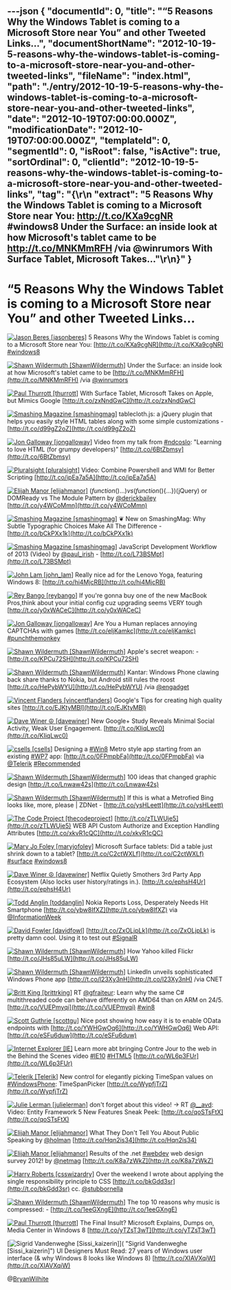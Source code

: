 ---json
{
  "documentId": 0,
  "title": "“5 Reasons Why the Windows Tablet is coming to a Microsoft Store near You” and other Tweeted Links…",
  "documentShortName": "2012-10-19-5-reasons-why-the-windows-tablet-is-coming-to-a-microsoft-store-near-you-and-other-tweeted-links",
  "fileName": "index.html",
  "path": "./entry/2012-10-19-5-reasons-why-the-windows-tablet-is-coming-to-a-microsoft-store-near-you-and-other-tweeted-links",
  "date": "2012-10-19T07:00:00.000Z",
  "modificationDate": "2012-10-19T07:00:00.000Z",
  "templateId": 0,
  "segmentId": 0,
  "isRoot": false,
  "isActive": true,
  "sortOrdinal": 0,
  "clientId": "2012-10-19-5-reasons-why-the-windows-tablet-is-coming-to-a-microsoft-store-near-you-and-other-tweeted-links",
  "tag": "{\r\n  \"extract\": \"5 Reasons Why the Windows Tablet is coming to a Microsoft Store near You:  http://t.co/KXa9cgNR #windows8   Under the Surface: an inside look at how Microsoft's tablet came to be http://t.co/MNKMmRFH /via @winrumors   With Surface Tablet, Microsoft Takes...\"\r\n}"
}
---

# “5 Reasons Why the Windows Tablet is coming to a Microsoft Store near You” and other Tweeted Links…

[<img alt="Jason Beres [jasonberes]" src="https://songhay.blob.core.windows.net/shared-social-twitter/jasonberes.png">](http://blogs.infragistics.com/blogs/jason_beres "Jason Beres [jasonberes]") <span>5 Reasons Why the Windows Tablet is coming to a Microsoft Store near You: [http://t.co/KXa9cgNR](http://t.co/KXa9cgNR) [#windows8](http://search.twitter.com/search?q=%23windows8)</span>

[<img alt="Shawn Wildermuth [ShawnWildermuth]" src="https://songhay.blob.core.windows.net/shared-social-twitter/ShawnWildermuth.jpeg">](http://wildermuth.com "Shawn Wildermuth [ShawnWildermuth]") <span>Under the Surface: an inside look at how Microsoft's tablet came to be [http://t.co/MNKMmRFH](http://t.co/MNKMmRFH) /via [@winrumors](http://twitter.com/winrumors)</span>

[<img alt="Paul Thurrott [thurrott]" src="https://songhay.blob.core.windows.net/shared-social-twitter/thurrott.jpeg">](http://www.winsupersite.com "Paul Thurrott [thurrott]") <span>With Surface Tablet, Microsoft Takes on Apple, but Mimics Google [http://t.co/zxNndGwC](http://t.co/zxNndGwC)</span>

[<img alt="Smashing Magazine [smashingmag]" src="https://songhay.blob.core.windows.net/shared-social-twitter/smashingmag.png">](http://www.smashingmagazine.com "Smashing Magazine [smashingmag]") <span>tablecloth.js: a jQuery plugin that helps you easily style HTML tables along with some simple customizations - [http://t.co/d99gZ2oZ](http://t.co/d99gZ2oZ)</span>

[<img alt="Jon Galloway [jongalloway]" src="https://songhay.blob.core.windows.net/shared-social-twitter/jongalloway.jpeg">](http://weblogs.asp.net/jgalloway "Jon Galloway [jongalloway]") <span>Video from my talk from [#ndcoslo](http://search.twitter.com/search?q=%23ndcoslo): "Learning to love HTML (for grumpy developers)" [http://t.co/6BtZbmsy](http://t.co/6BtZbmsy)</span>

[<img alt="Pluralsight [pluralsight]" src="https://songhay.blob.core.windows.net/shared-social-twitter/pluralsight.png">](http://pluralsight.com "Pluralsight [pluralsight]") <span>Video: Combine Powershell and WMI for Better Scripting [http://t.co/ipEa7a5A](http://t.co/ipEa7a5A)</span>

[<img alt="Elijah Manor [elijahmanor]" src="https://songhay.blob.core.windows.net/shared-social-twitter/elijahmanor.jpeg">](http://elijahmanor.com "Elijah Manor [elijahmanor]") <span>$(function(){…}) vs (function($){…})(jQuery) or DOMReady vs The Module Pattern by [@derickbailey](http://twitter.com/derickbailey) [http://t.co/y4WCoMmn](http://t.co/y4WCoMmn)</span>

[<img alt="Smashing Magazine [smashingmag]" src="https://songhay.blob.core.windows.net/shared-social-twitter/smashingmag.png">](http://www.smashingmagazine.com "Smashing Magazine [smashingmag]") <span>❦ New on SmashingMag: Why Subtle Typographic Choices Make All The Difference - [http://t.co/bCkPXx1k](http://t.co/bCkPXx1k)</span>

[<img alt="Smashing Magazine [smashingmag]" src="https://songhay.blob.core.windows.net/shared-social-twitter/smashingmag.png">](http://www.smashingmagazine.com "Smashing Magazine [smashingmag]") <span>JavaScript Development Workflow of 2013 (Video) by [@paul_irish](http://twitter.com/paul_irish) - [http://t.co/L73BSMpt](http://t.co/L73BSMpt)</span>

[<img alt="John Lam [john_lam]" src="https://songhay.blob.core.windows.net/shared-social-twitter/john_lam.jpg">](http://about.me/jlam "John Lam [john_lam]") <span>Really nice ad for the Lenovo Yoga, featuring Windows 8: [http://t.co/hi4MjcRB](http://t.co/hi4MjcRB)</span>

[<img alt="Rey Bango [reybango]" src="https://songhay.blob.core.windows.net/shared-social-twitter/reybango.jpeg">](http://blog.reybango.com "Rey Bango [reybango]") <span>If you're gonna buy one of the new MacBook Pros,think about your initial config cuz upgrading seems VERY tough [http://t.co/y0xWACeC](http://t.co/y0xWACeC)</span>

[<img alt="Jon Galloway [jongalloway]" src="https://songhay.blob.core.windows.net/shared-social-twitter/jongalloway.jpeg">](http://weblogs.asp.net/jgalloway "Jon Galloway [jongalloway]") <span>Are You a Human replaces annoying CAPTCHAs with games [http://t.co/eljKamkc](http://t.co/eljKamkc) [#punchthemonkey](http://search.twitter.com/search?q=%23punchthemonkey)</span>

[<img alt="Shawn Wildermuth [ShawnWildermuth]" src="https://songhay.blob.core.windows.net/shared-social-twitter/ShawnWildermuth.jpeg">](http://wildermuth.com "Shawn Wildermuth [ShawnWildermuth]") <span>Apple's secret weapon: - [http://t.co/KPCu72SH](http://t.co/KPCu72SH)</span>

[<img alt="Shawn Wildermuth [ShawnWildermuth]" src="https://songhay.blob.core.windows.net/shared-social-twitter/ShawnWildermuth.jpeg">](http://wildermuth.com "Shawn Wildermuth [ShawnWildermuth]") <span>Kantar: Windows Phone clawing back share thanks to Nokia, but Android still rules the roost [http://t.co/HePybWYU](http://t.co/HePybWYU) /via [@engadget](http://twitter.com/engadget)</span>

[<img alt="Vincent Flanders [vincentflanders]" src="https://songhay.blob.core.windows.net/shared-social-twitter/vincentflanders.jpg">](http://www.webpagesthatsuck.com "Vincent Flanders [vincentflanders]") <span>Google's Tips for creating high quality sites [http://t.co/EJKtyMBl](http://t.co/EJKtyMBl)</span>

[<img alt="Dave Winer ☮ [davewiner]" src="https://songhay.blob.core.windows.net/shared-social-twitter/davewiner.jpeg">](http://davewiner.com/ "Dave Winer ☮ [davewiner]") <span>New Google+ Study Reveals Minimal Social Activity, Weak User Engagement. [http://t.co/KIiqLwc0](http://t.co/KIiqLwc0)</span>

[<img alt="csells [csells]" src="https://songhay.blob.core.windows.net/shared-social-twitter/csells.jpg">](http://sellsbrothers.com "csells [csells]") <span>Designing a [#Win8](http://search.twitter.com/search?q=%23Win8) Metro style app starting from an existing [#WP7](http://search.twitter.com/search?q=%23WP7) app: [http://t.co/0FPmpbFa](http://t.co/0FPmpbFa) via [@Telerik](http://twitter.com/Telerik) [#Recommended](http://search.twitter.com/search?q=%23Recommended)</span>

[<img alt="Shawn Wildermuth [ShawnWildermuth]" src="https://songhay.blob.core.windows.net/shared-social-twitter/ShawnWildermuth.jpeg">](http://wildermuth.com "Shawn Wildermuth [ShawnWildermuth]") <span>100 ideas that changed graphic design [http://t.co/Lnwaw42s](http://t.co/Lnwaw42s)</span>

[<img alt="Shawn Wildermuth [ShawnWildermuth]" src="https://songhay.blob.core.windows.net/shared-social-twitter/ShawnWildermuth.jpeg">](http://wildermuth.com "Shawn Wildermuth [ShawnWildermuth]") <span>If this is what a Metrofied Bing looks like, more, please | ZDNet - [http://t.co/ysHLeett](http://t.co/ysHLeett)</span>

[<img alt="The Code Project [thecodeproject]" src="https://songhay.blob.core.windows.net/shared-social-twitter/thecodeproject.png">](http://www.codeproject.com "The Code Project [thecodeproject]") <span>[http://t.co/zTLWUje5](http://t.co/zTLWUje5) WEB API Custom Authorize and Exception Handling Attributes [http://t.co/xkvR1cQC](http://t.co/xkvR1cQC)</span>

[<img alt="Mary Jo Foley [maryjofoley]" src="https://songhay.blob.core.windows.net/shared-social-twitter/maryjofoley.png">](http://blogs.zdnet.com/microsoft "Mary Jo Foley [maryjofoley]") <span>Microsoft Surface tablets: Did a table just shrink down to a tablet? [http://t.co/C2ctWXLf](http://t.co/C2ctWXLf) [#surface](http://search.twitter.com/search?q=%23surface) [#windows8](http://search.twitter.com/search?q=%23windows8)</span>

[<img alt="Dave Winer ☮ [davewiner]" src="https://songhay.blob.core.windows.net/shared-social-twitter/davewiner.jpeg">](http://davewiner.com/ "Dave Winer ☮ [davewiner]") <span>Netflix Quietly Smothers 3rd Party App Ecosystem (Also locks user history/ratings in.). [http://t.co/ephsH4Ur](http://t.co/ephsH4Ur)</span>

[<img alt="Todd Anglin [toddanglin]" src="https://songhay.blob.core.windows.net/shared-social-twitter/toddanglin.png">](http://htmlui.com "Todd Anglin [toddanglin]") <span>Nokia Reports Loss, Desperately Needs Hit Smartphone [http://t.co/ybw8IfXZ](http://t.co/ybw8IfXZ) via [@InformationWeek](http://twitter.com/InformationWeek)</span>

[<img alt="David Fowler [davidfowl]" src="https://songhay.blob.core.windows.net/shared-social-twitter/davidfowl.jpg">](http://weblogs.asp.net/davidfowler/ "David Fowler [davidfowl]") <span>[http://t.co/ZxOLjpLk](http://t.co/ZxOLjpLk) is pretty damn cool. Using it to test out [#SignalR](http://search.twitter.com/search?q=%23SignalR)</span>

[<img alt="Shawn Wildermuth [ShawnWildermuth]" src="https://songhay.blob.core.windows.net/shared-social-twitter/ShawnWildermuth.jpeg">](http://wildermuth.com "Shawn Wildermuth [ShawnWildermuth]") <span>How Yahoo killed Flickr [http://t.co/JHs85uLW](http://t.co/JHs85uLW)</span>

[<img alt="Shawn Wildermuth [ShawnWildermuth]" src="https://songhay.blob.core.windows.net/shared-social-twitter/ShawnWildermuth.jpeg">](http://wildermuth.com "Shawn Wildermuth [ShawnWildermuth]") <span>LinkedIn unveils sophisticated Windows Phone app [http://t.co/l23Xy3nH](http://t.co/l23Xy3nH) /via CNET</span>

[<img alt="Britt King [brittrking]" src="https://songhay.blob.core.windows.net/shared-social-twitter/brittrking.png">](http://sharpcrafters.com "Britt King [brittrking]") <span>RT [@gfraiteur](http://twitter.com/gfraiteur): Learn why the same C# multithreaded code can behave differently on AMD64 than on ARM on 24/5. [http://t.co/VUEPmyqi](http://t.co/VUEPmyqi) [#win8](http://search.twitter.com/search?q=%23win8)</span>

[<img alt="Scott Guthrie [scottgu]" src="https://songhay.blob.core.windows.net/shared-social-twitter/scottgu.jpg">](http://weblogs.asp.net/scottgu "Scott Guthrie [scottgu]") <span>Nice post showing how easy it is to enable OData endpoints with [http://t.co/YWHGwOq6](http://t.co/YWHGwOq6) Web API: [http://t.co/eSFu6duw](http://t.co/eSFu6duw)</span>

[<img alt="Internet Explorer [IE]" src="https://songhay.blob.core.windows.net/shared-social-twitter/IE.png">](http://www.BeautyoftheWeb.com?ocid=Twitter "Internet Explorer [IE]") <span>Learn more abt bringing Contre Jour to the web in the Behind the Scenes video [#IE10](http://search.twitter.com/search?q=%23IE10) [#HTML5](http://search.twitter.com/search?q=%23HTML5) [http://t.co/WL6p3FUr](http://t.co/WL6p3FUr)</span>

[<img alt="Telerik [Telerik]" src="https://songhay.blob.core.windows.net/shared-social-twitter/Telerik.jpeg">](http://www.telerik.com "Telerik [Telerik]") <span>New control for elegantly picking TimeSpan values on [#WindowsPhone](http://search.twitter.com/search?q=%23WindowsPhone): TimeSpanPicker [http://t.co/WypfjTrZ](http://t.co/WypfjTrZ)</span>

[<img alt="Julie Lerman [julielerman]" src="https://songhay.blob.core.windows.net/shared-social-twitter/julielerman.jpeg">](http://www.thedatafarm.com/blog "Julie Lerman [julielerman]") <span>don't forget about this video! -&gt; RT [@__avd](http://twitter.com/__avd): Video: Entity Framework 5 New Features Sneak Peek: [http://t.co/qoSTsFtX](http://t.co/qoSTsFtX)</span>

[<img alt="Elijah Manor [elijahmanor]" src="https://songhay.blob.core.windows.net/shared-social-twitter/elijahmanor.jpeg">](http://elijahmanor.com "Elijah Manor [elijahmanor]") <span>What They Don't Tell You About Public Speaking by [@holman](http://twitter.com/holman) [http://t.co/Hqn2is34](http://t.co/Hqn2is34)</span>

[<img alt="Elijah Manor [elijahmanor]" src="https://songhay.blob.core.windows.net/shared-social-twitter/elijahmanor.jpeg">](http://elijahmanor.com "Elijah Manor [elijahmanor]") <span>Results of the .net [#webdev](http://search.twitter.com/search?q=%23webdev) web design survey 2012! by [@netmag](http://twitter.com/netmag) [http://t.co/K8a7zWkZ](http://t.co/K8a7zWkZ)</span>

[<img alt="Harry Roberts [csswizardry]" src="https://songhay.blob.core.windows.net/shared-social-twitter/csswizardry.jpeg">](http://csswizardry.com "Harry Roberts [csswizardry]") <span>Over the weekend I wrote about applying the single responsibility principle to CSS [http://t.co/bkGdd3sr](http://t.co/bkGdd3sr) cc. [@stubbornella](http://twitter.com/stubbornella)</span>

[<img alt="Shawn Wildermuth [ShawnWildermuth]" src="https://songhay.blob.core.windows.net/shared-social-twitter/ShawnWildermuth.jpeg">](http://wildermuth.com "Shawn Wildermuth [ShawnWildermuth]") <span>The top 10 reasons why music is compressed: - [http://t.co/1eeGXngE](http://t.co/1eeGXngE)</span>

[<img alt="Paul Thurrott [thurrott]" src="https://songhay.blob.core.windows.net/shared-social-twitter/thurrott.jpeg">](http://www.winsupersite.com "Paul Thurrott [thurrott]") <span>The Final Insult? Microsoft Explains, Dumps on, Media Center in Windows 8 [http://t.co/yTZsT3wT](http://t.co/yTZsT3wT)</span>

[<img alt="Sigrid Vandenweghe [Sissi_kaizerin]" src="https://songhay.blob.core.windows.net/shared-social-twitter/Sissi_kaizerin.jpeg">]( "Sigrid Vandenweghe [Sissi_kaizerin]") <span>UI Designers Must Read: 27 years of Windows user interface (&amp; why Windows 8 looks like Windows 8) [http://t.co/XIAVXqiW](http://t.co/XIAVXqiW)</span>

@[BryanWilhite](https://twitter.com/BryanWilhite)

